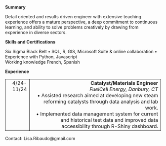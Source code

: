 <!DOCTYPE html>
<html>
<head>
<style>
.table, td, th {
  border: 1px solid black;
}

.table {
  border-collapse: collapse;
  width: 100%;
}

td {
  text-align: left;
}
</style>
</head>
<body>


<p><b> Summary </b></p>
<p>Detail oriented and results driven engineer with extensive teaching experience offers a mature perspective, a deep commitment to continuous learning, and ability to solve problems creatively by drawing from experience in diverse sectors.</p>     
<p><b>  Skills and Certifications</b></p>
<p>Six Sigma Black Belt • SQL, R, GIS, Microsoft Suite & online collaboration • Experience with Python, Javascript <br>  Working knowledge French, Spanish</p>

<p><b> Experience</b></p>
<table>
  <tr>
  <td style="text-align:right;vertical-align:top">4/24-11/24</td>
  <td style="text-align:right;vertical-align:top"><b>Catalyst/Materials Engineer<br></b>
		 <i>FuelCell Energy, Danbury, CT<br></i>
    • Assisted research aimed at developing new steam reforming catalysts through data analysis and lab work.<br>
    • Implemented data management system for current and historical test data and improved data accessibility through R-Shiny dashboard.<br>
      </td>
</table>



  
<p>Contact: Lisa.Ribaudo@gmail.com</p></div>
 


  </body>
  </head>
  </html>

